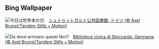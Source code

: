 ## Bing Wallpaper
![](https://www.bing.com/th?id=OHR.StuttgartPublicLibrary_JA-JP1364154542_UHD.jpg&w=1000)今日は世界本の日:&nbsp;&ensp;[シュトゥットガルト公共図書館, ドイツ (© Axel Brunst/Tandem Stills + Motion)](https://www.bing.com/th?id=OHR.StuttgartPublicLibrary_JA-JP1364154542_UHD.jpg)
<br><br/>
![](https://www.bing.com/th?id=OHR.StuttgartPublicLibrary_IT-IT6419135185_UHD.jpg&w=1000)Da dove arrivano questi libri?:&nbsp;&ensp;[Biblioteca civica di Stoccarda, Germania (© Axel Brunst/Tandem Stills + Motion)](https://www.bing.com/th?id=OHR.StuttgartPublicLibrary_IT-IT6419135185_UHD.jpg)
<br><br/>
